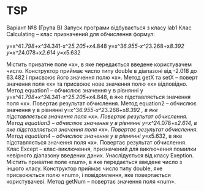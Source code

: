 # TSP
Варіант №8 (Група В)
Запуск програми відбувається з класу lab1
Клас Calculating – клас призначений для обчислення формул:

y=x^4*1.798+x^3*4.341-x^2*5.205+x*4.848
y=x^3*6.955-x^2*3.268+x*8.392
y=x^2*4.078+x*2.614
y=x*5.632

Містить приватне поле «x», в яке передається введене користувачем число. Конструктор приймає число типу double в діапазоні від -2.018 до 63.482 і присвоює його значення полю «х».
Метод getX та setX  – поверт значення поля «х» та присвоює нове значення полю «х» відповідно. 
Метод equation1 – обчислює значення y в рівнянні у y=x^4*1.798+x^3*4.341-x^2*5.205+x*4.848, в яке підставляється значення поля «х». Повертає результат обчислення.
Метод equation2 – обчислює значення y в рівнянні y=x^3*6.955-x^2*3.268+x*8.392 , в яке підставляється значення поля «х». Повертає результат обчислення.
Метод equation3 – обчислює значення y в рівнянні y=x^2*4.078+x*2.614, в яке підставляється значення поля «х». Повертає результат обчислення.
Метод equation4 – обчислює значення y в рівнянні y=x*5.632, в яке підставляється значення поля «х». Повертає результат обчислення.
Клас Except – клас-виключення, призначений для виключення помилки невірного діапазону введених даних. Унаслідується від класу Exeption. Містить приватне поле «num», в яке передається введене число з іншого класу. Конструктор приймає число типу double, яке присвоюється полю «num», і повідомлення, яке повертається користувачеві.
Метод getNum – повертає значення поля «num».
